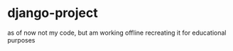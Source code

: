 # django-project
as of now not my code, but am working offline recreating it for educational purposes 
